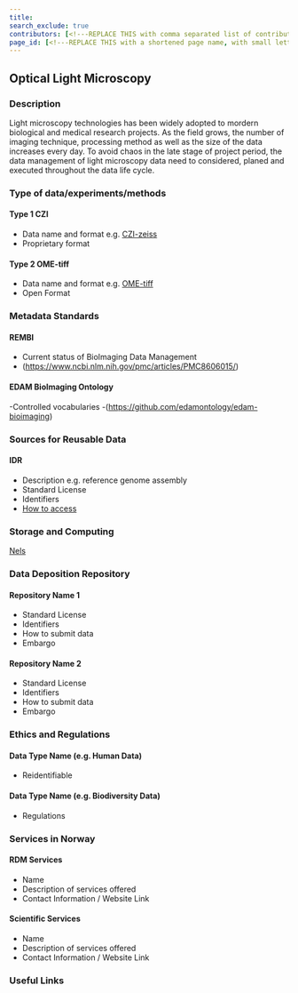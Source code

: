 ```yaml
---
title: 
search_exclude: true
contributors: [<!---REPLACE THIS with comma separated list of contributors--->]
page_id: [<!---REPLACE THIS with a shortened page name, with small letters and spaces, or an acronym in capital and small letters--->]
---
```


## Optical Light Microscopy
<!--Example: High-Throughput Screening-->


### Description
Light microscopy technologies has been widely adopted to mordern biological and medical research projects. As the field grows, the number of imaging technique, processing method as well as the size of the data increases every day. To avoid chaos in the late stage of project period, the data management of light microscopy data need to considered, planed and executed throughout the data life cycle.


### Type of data/experiments/methods
#### Type 1 CZI
- Data name and format e.g. [CZI-zeiss](https://www.zeiss.com/microscopy/en/products/software/zeiss-zen/czi-image-file-format.html)
- Proprietary format

#### Type 2 OME-tiff
- Data name and format e.g. [OME-tiff](https://doi.org/10.25504/FAIRsharing.cq8tg2)
- Open Format

### Metadata Standards
#### REMBI
- Current status of BioImaging Data Management
- (https://www.ncbi.nlm.nih.gov/pmc/articles/PMC8606015/)

#### EDAM BioImaging Ontology
-Controlled vocabularies 
-(https://github.com/edamontology/edam-bioimaging)

### Sources for Reusable Data
#### IDR
- Description e.g. reference genome assembly
- Standard License
- Identifiers
- [How to access](https://idr.openmicroscopy.org/)

### Storage and Computing
<!--Add information about e.g. NeLS-->
[Nels](https://nels.bioinfo.no/pages/user-terms.xhtml)

### Data Deposition Repository

#### Repository Name 1
- Standard License
- Identifiers
- How to submit data
- Embargo

#### Repository Name 2
- Standard License
- Identifiers
- How to submit data
- Embargo

### Ethics and Regulations
<!--Add information about laws and policies in Norway for relevant data types-->
#### Data Type Name (e.g. Human Data) 
- Reidentifiable

#### Data Type Name (e.g. Biodiversity Data) 
- Regulations

### Services in Norway
<!--Add one line description-->
#### RDM Services
- Name
- Description of services offered
- Contact Information / Website Link

#### Scientific Services
- Name
- Description of services offered
- Contact Information / Website Link

### Useful Links
<!--Add a list of relevant external/global tools-->
